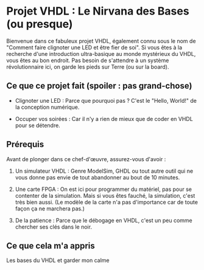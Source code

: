 # Projet VHDL : Le Nirvana des Bases (ou presque)
Bienvenue dans ce fabuleux projet VHDL, également connu sous le nom de "Comment faire clignoter une LED et être fier de soi". Si vous êtes à la recherche d'une introduction ultra-basique au monde mystérieux du VHDL, vous êtes au bon endroit. Pas besoin de s'attendre à un système révolutionnaire ici, on garde les pieds sur Terre (ou sur la board).

## Ce que ce projet fait (spoiler : pas grand-chose)

* Clignoter une LED : Parce que pourquoi pas ? C'est le "Hello, World!" de la conception numérique.

* Occuper vos soirées : Car il n'y a rien de mieux que de coder en VHDL pour se détendre.

## Prérequis
Avant de plonger dans ce chef-d'œuvre, assurez-vous d'avoir :
1. Un simulateur VHDL : Genre ModelSim, GHDL ou tout autre outil qui ne vous donne pas envie de tout abandonner au bout de 10 minutes.

2. Une carte FPGA : On est ici pour programmer du matériel, pas pour se contenter de la simulation. Mais si vous êtes fauché, la simulation, c'est très bien aussi. (Le modèle de la carte n'a pas d'importance car de toute façon ça ne marchera pas.) 

3. De la patience : Parce que le débogage en VHDL, c'est un peu comme chercher ses clés dans le noir.

## Ce que cela m'a appris

Les bases du VHDL et garder mon calme 
